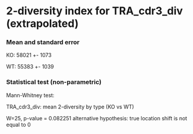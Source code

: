 


# 2-diversity index for TRA_cdr3_div (extrapolated)

### Mean and standard error

KO: 58021 +- 1073

WT: 55383 +- 1039

### Statistical test (non-parametric)

Mann-Whitney test:

 TRA_cdr3_div: mean 2-diversity by type (KO vs WT)

W=25, p-value = 0.082251
alternative hypothesis: true location shift is not equal to 0



